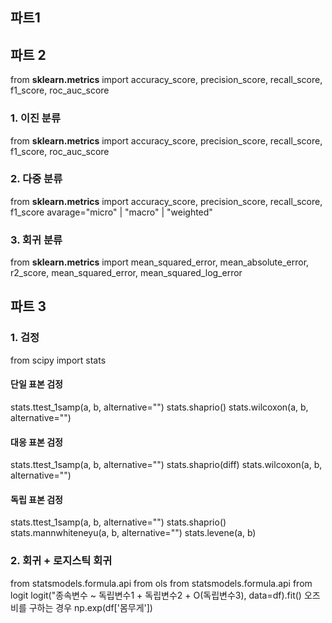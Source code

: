 ## 파트1


## 파트 2
from **sklearn.metrics** import accuracy_score, precision_score, recall_score, f1_score, roc_auc_score

### 1. 이진 분류
from **sklearn.metrics** import accuracy_score, precision_score, recall_score, f1_score, roc_auc_score
### 2. 다중 분류
from **sklearn.metrics** import accuracy_score, precision_score, recall_score, f1_score
avarage="micro" | "macro" | "weighted"
### 3. 회귀 분류
from **sklearn.metrics** import mean_squared_error, mean_absolute_error, r2_score, mean_squared_error, mean_squared_log_error

## 파트 3

### 1. 검정
from scipy import stats
#### 단일 표본 검정
stats.ttest_1samp(a, b, alternative="")
stats.shaprio()
stats.wilcoxon(a, b, alternative="")
#### 대응 표본 검정
stats.ttest_1samp(a, b, alternative="")
stats.shaprio(diff)
stats.wilcoxon(a, b, alternative="")
#### 독립 표본 검정
stats.ttest_1samp(a, b, alternative="")
stats.shaprio()
stats.mannwhiteneyu(a, b, alternative="")
stats.levene(a, b)

### 2. 회귀 + 로지스틱 회귀
from statsmodels.formula.api from ols
from statsmodels.formula.api from logit
logit("종속변수 ~ 독립변수1 + 독립변수2 + O(독립변수3), data=df).fit()
오즈비를 구하는 경우 np.exp(df['몸무게'])